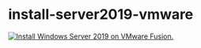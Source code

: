 # install-server2019-vmware


[![Install Windows Server 2019 on VMware Fusion.](https://res.cloudinary.com/marcomontalbano/image/upload/v1626830060/video_to_markdown/images/youtube--KUHe0iTnqGI-c05b58ac6eb4c4700831b2b3070cd403.jpg)](https://youtu.be/KUHe0iTnqGI "Install Windows Server 2019 on VMware Fusion.")
